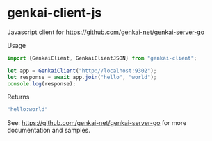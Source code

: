 # genkai-client-js
Javascript client for https://github.com/genkai-net/genkai-server-go

Usage
```javascript
import {GenkaiClient, GenkaiClientJSON} from "genkai-client";

let app = GenkaiClient("http://localhost:9302");
let response = await app.join("hello", "world");
console.log(response);
```

Returns
```javascript
"hello:world"
```

See: https://github.com/genkai-net/genkai-server-go for more documentation and samples.